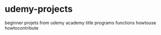 # udemy-projects
beginner projets from udemy academy
title
programs
functions
howtouse
howtocontribute
